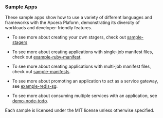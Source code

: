 ### Sample Apps

These sample apps show how to use a variety of different languages and frameworks with the Apcera Plaform, demonstrating its diversity of workloads and developer-friendly features.

- To see more about creating your own stagers, check out [sample-stagers](https://github.com/apcera/sample-stagers)

- To see more about creating applications with single-job manifest files, check out [example-ruby-manifest](https://github.com/apcera/sample-apps/tree/master/example-ruby-manifest).

- To see more about creating applications with multi-job manifest files, check out [sample-manifests](https://github.com/apcera/sample-manifests).

- To see more about promoting an application to act as a service gateway, see [example-redis-sg](https://github.com/apcera/sample-apps/tree/master/example-redis-sg).

- To see more about consuming multiple services with an application, see [demo-node-todo](https://github.com/apcera/sample-apps/tree/master/demo-node-todo).

Each sample is licensed under the MIT license unless otherwise specified.
